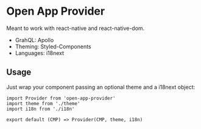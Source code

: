 # Open App Provider

Meant to work with react-native and react-native-dom.

- GrahQL: Apollo
- Theming: Styled-Components
- Languages: i18next

## Usage

Just wrap your component passing an optional theme and a i18next object:

```
import Provider from 'open-app-provider'
import theme from './theme'
import i18n from './i18n'

export default (CMP) => Provider(CMP, theme, i18n)
```